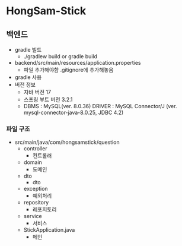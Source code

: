 # HongSam-Stick

## 백엔드

- gradle 빌드
  - ./gradlew build or gradle build
- backend/src/main/resources/application.properties
  - 파일 추가해야함 .gitignore에 추가해놓음
- gradle 사용
- 버전 정보
  - 자바 버전 17
  - 스프링 부트 버전 3.2.1
  - DBMS : MySQL(ver. 8.0.36)
    DRIVER : MySQL Connector/J (ver. mysql-connector-java-8.0.25, JDBC 4.2)

### 파일 구조

- src/main/java/com/hongsamstick/question
  - controller
    - 컨트롤러
  - domain
    - 도메인
  - dto
    - dto
  - exception
    - 예외처리
  - repository
    - 레포지토리
  - service
    - 서비스
  - StickApplication.java
    - 메인
